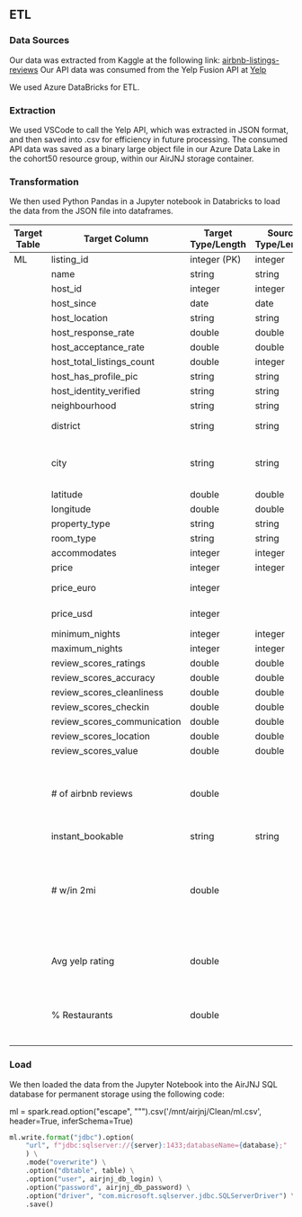 ## ETL
### Data Sources
Our data was extracted from Kaggle at the following link: [airbnb-listings-reviews](https://www.kaggle.com/datasets/mysarahmadbhat/airbnb-listings-reviews)
Our API data was consumed from the Yelp Fusion API at [Yelp](https://www.yelp.com/developers/documentation/v3/authentication)

We used Azure DataBricks for ETL. 

### Extraction
We used VSCode to call the Yelp API, which was extracted in JSON format, and then saved into .csv for efficiency in future processing. The consumed API data was saved as a binary large object file in our Azure Data Lake in the cohort50 resource group, within our AirJNJ storage container.

### Transformation
We then used Python Pandas in a Jupyter notebook in Databricks to load the data from the JSON file into dataframes.


| Target Table | Target Column | Target Type/Length | Source Type/Length | Source Table | Transformation Specification |
|----------|----------|----------|----------|----------|----------|
|   ML  |   listing_id   |   integer (PK)   | integer | listing.csv | no transx |
|     |   name   |   string   | string | listing.csv | no transx |
|     |   host_id   |   integer   | integer | listing.csv | no transx |
|     |   host_since   |   date   | date | listing.csv | no transx |
|     |   host_location   |   string   | string | listing.csv | no transx |
|     |   host_response_rate   |   double   | double | listing.csv | no transx |
|     |   host_acceptance_rate   |   double   | double | listing.csv | no transx |
|     |   host_total_listings_count  |   double   | integer | listing.csv | no transx |
|     |   host_has_profile_pic   |   string   | string | listing.csv | no transx |
|     |   host_identity_verified   |   string   | string | listing.csv | no transx |
|     |   neighbourhood   |   string   | string | listing.csv | no transx |
|     |   district   |   string   | string | listing.csv | replaced nulls with Paris_d |
|     |   city   |   string   | string | listing.csv | removed all cities other than NYC and Paris |
|     |   latitude   |   double   | double | listing.csv | no transx |
|     |   longitude   |   double   | double | listing.csv | no transx |
|     |   property_type   |   string   | string | listing.csv | no transx |
|     |   room_type   |   string   | string | listing.csv | no transx |
|     |   accommodates   |   integer   | integer | listing.csv | no transx |
|     |   price   |   integer   | integer | listing.csv | no transx |
|     |   price_euro   |   integer   |  |  | converted NYC prices to euro |
|     |   price_usd   |   integer   |  |  | converted Paris prices to USD |
|     |   minimum_nights   |   integer   | integer | listing.csv | no transx |
|     |   maximum_nights   |   integer   | integer | listing.csv | no transx |
|     |   review_scores_ratings   |   double   | double | listing.csv | no transx |
|     |   review_scores_accuracy   |   double   | double | listing.csv | no transx |
|     |   review_scores_cleanliness   |   double   | double | listing.csv | no transx |
|     |   review_scores_checkin   |   double   | double | listing.csv | no transx |
|     |   review_scores_communication   |   double   | double | listing.csv | no transx |
|     |   review_scores_location   |   double   | double | listing.csv | no transx |
|     |   review_scores_value   |   double   | double | listing.csv | no transx |
|     |   # of airbnb reviews   |   double   |  | review.csv | collected the count of reviews and joined them to this table on listing_id |
|     |   instant_bookable   |   string   | string | listing.csv | no transx |
|     |   # w/in 2mi   |   double   |  | yelp api | using results from yelp api, counting how many yelp attractions and restaurants are within 2 miles of the listing |
|     |   Avg yelp rating   |   double   |  | yelp api | average rating of yelp locations within 2 miles |
|     |   % Restaurants   |   double   |  | yelp api | percentage of restaurants vs attractions of nearby yelp locations |


### Load
We then loaded the data from the Jupyter Notebook into the AirJNJ SQL database for permanent storage using the following code:

ml = spark.read.option("escape", "\"").csv('/mnt/airjnj/Clean/ml.csv', header=True, inferSchema=True)

```python
ml.write.format("jdbc").option(
    "url", f"jdbc:sqlserver://{server}:1433;databaseName={database};"
    ) \
    .mode("overwrite") \
    .option("dbtable", table) \
    .option("user", airjnj_db_login) \
    .option("password", airjnj_db_password) \
    .option("driver", "com.microsoft.sqlserver.jdbc.SQLServerDriver") \
    .save()
```


